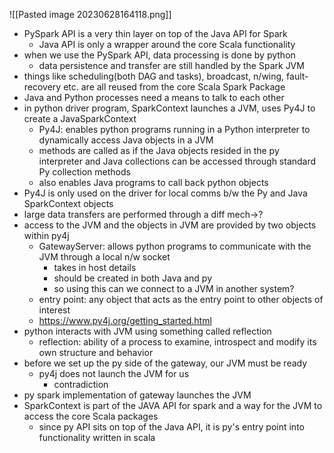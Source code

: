 ![[Pasted image 20230628164118.png]]
- PySpark API is a very thin layer on top of the Java API for Spark
	- Java API is only a wrapper around the core Scala functionality
- when we use the PySpark API, data processing is done by python
	- data persistence and transfer are still handled by the Spark JVM
- things like scheduling(both DAG and tasks), broadcast, n/wing, fault-recovery etc. are all reused from the core Scala Spark Package
- Java and Python processes need a means to talk to each other
- in python driver program, SparkContext  launches a JVM, uses Py4J to create a JavaSparkContext
	- Py4J: enables python programs running in a Python interpreter to dynamically access Java objects in a JVM
	- methods are called as if the Java objects resided in the py interpreter and Java collections can be accessed through standard Py collection methods
	- also enables Java programs to call back python objects
- Py4J is only used on the driver for local comms b/w the Py and Java SparkContext objects
- large data transfers are performed through a diff mech->?
- access to the JVM and the objects in JVM are provided by two objects within py4j
	- GatewayServer: allows python programs to communicate with the JVM through a local n/w socket
		- takes in host details
		- should be created in both Java and py
		- so using this can we connect to a JVM in another system?
	- entry point: any object that acts as the entry point to other objects of interest
	- https://www.py4j.org/getting_started.html
- python interacts with JVM using something called reflection
	- reflection: ability of a process to examine, introspect and modify its own structure and behavior
- before we set up the py side of the gateway, our JVM must be ready
	- py4j does not launch the JVM for us
		- contradiction
- py spark implementation of gateway launches the JVM
- SparkContext is part of the JAVA API for spark and a way for the JVM to access the core Scala packages
	- since py API sits on top of the Java API, it is py's entry point into functionality written in scala